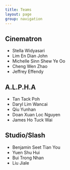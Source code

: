 ```yaml
---
title: Teams
layout: page
group: navigation
---
```


## Cinematron
* Stella Widyasari
* Lim En Dian John	 
* Michelle Sinn Shew Ye Oo	 
* Cheng Wen Zhao	 
* Jeffrey Effendy

## A.L.P.H.A
* Tan Tack Poh
* Daryl Lim Wancai	 
* Qiu Yunhan	 
* Doan Xuan Loc Nguyen	 
* James Ho Tuck Wai

## Studio/Slash
* Benjamin Seet Tian You
* Yuen Shu Hui	 
* Bui Trong Nhan	 
* Liu Jiale
